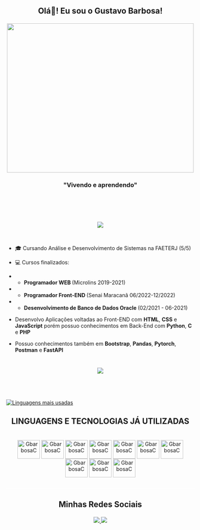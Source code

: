 ## <p align="center">Olá👋! Eu sou o Gustavo Barbosa! </p>

<p align="center">
<img src='https://media4.giphy.com/media/v1.Y2lkPTc5MGI3NjExZDkzMmhkMGxrYmdkdW43Z2lja21waHJueTUwODY2OHBsNDlkajAzcSZlcD12MV9pbnRlcm5hbF9naWZfYnlfaWQmY3Q9Zw/B4dt6rXq6nABilHTYM/giphy.gif' height="400px" width="500px">
<h3 align="center" style="border-bottom: 1px solid white; padding-bottom:20px">"Vivendo e aprendendo"</h3><br>
</p>

<p align="center" style="padding-top: 20px">
<a href='https://blinkies.cafe' target='_blank'><img src='https://media4.giphy.com/media/v1.Y2lkPTc5MGI3NjExa3p4eTN0NDFtNmpuNzNpeGc0ODJyM2lvYm80eXEwdjRwcnA1ZWE1YiZlcD12MV9pbnRlcm5hbF9naWZfYnlfaWQmY3Q9Zw/gkLXttVL7hPXR2o2EC/giphy.gif'></a>
</p>
<br>

- 🎓 Cursando Análise e Desenvolvimento de Sistemas na FAETERJ (5/5)

- 💻 Cursos finalizados: 
- - <strong> Programador WEB </strong> (Microlins 2019-2021)
- - <strong> Programador Front-END </strong> (Senai Maracanã 06/2022-12/2022)
- - <strong> Desenvolvimento de Banco de Dados Oracle </strong> (02/2021 - 06-2021)

- Desenvolvo Aplicações voltadas ao Front-END com <strong>HTML</strong>, <strong>CSS</strong> e <strong>JavaScript</strong> porém possuo conhecimentos em Back-End com <strong>Python</strong>, <strong>C</strong> e <strong>PHP</strong>

- Possuo conhecimentos também em <strong>Bootstrap</strong>, <strong>Pandas</strong>, <strong>Pytorch</strong>, <strong>Postman</strong> e <strong>FastAPI</strong>

<div align="center" style="padding: 25px">
<a href='https://blinkies.cafe' target='_blank'><img src='https://media0.giphy.com/media/v1.Y2lkPTc5MGI3NjExbGx3bmpkNmw3OG5iNDg3cWRmbzBtbzJpbHV0aHBsY3VjZDczNW15aiZlcD12MV9pbnRlcm5hbF9naWZfYnlfaWQmY3Q9Zw/ZTJtagVsDI9WbnzMrR/giphy.gif' style="padding-bottom:30px"></a>
</div>

[![Linguagens mais usadas](https://github-readme-stats.vercel.app/api/top-langs/?username=GBarbosa21&layout=donut&theme=tokyonight)](https://github.com/GBarbosa21/github-readme-stats)

## <p align="center"> LINGUAGENS E TECNOLOGIAS JÁ UTILIZADAS </p>


<div align="center" style="display: inline block; border-bottom: 1px solid white; padding-bottom: 30px"><br>
<img align="center" alt="GbarbosaC" height="50" width="60" src="https://cdn.jsdelivr.net/gh/devicons/devicon@latest/icons/html5/html5-original-wordmark.svg"/>
<img align="center" alt="GbarbosaC" height="50" width="60" src="https://cdn.jsdelivr.net/gh/devicons/devicon@latest/icons/css3/css3-original-wordmark.svg"/>
<img align="center" alt="GbarbosaC" height="50" width="60" src="https://cdn.jsdelivr.net/gh/devicons/devicon@latest/icons/javascript/javascript-original.svg"/>
<img align="center" alt="GbarbosaC" height="50" width="60" src="https://cdn.jsdelivr.net/gh/devicons/devicon@latest/icons/php/php-original.svg" />
<img align="center" alt="GbarbosaC" height="50" width="60" src="https://cdn.jsdelivr.net/gh/devicons/devicon@latest/icons/bootstrap/bootstrap-original-wordmark.svg" />
<img align="center" alt="GbarbosaC" height="50" width="60" src="https://cdn.jsdelivr.net/gh/devicons/devicon@latest/icons/java/java-original-wordmark.svg"/>
<img align="center" alt="GbarbosaC" height="50" width="60" src="https://cdn.jsdelivr.net/gh/devicons/devicon@latest/icons/python/python-original-wordmark.svg" />
<img align="center" alt="GbarbosaC" height="50" width="60" src="https://cdn.jsdelivr.net/gh/devicons/devicon@latest/icons/pytorch/pytorch-original-wordmark.svg" />
<img align="center" alt="GbarbosaC" height="50" width="60" src="https://cdn.jsdelivr.net/gh/devicons/devicon@latest/icons/c/c-original.svg"/>
<img align="center" alt="GbarbosaC" height="50" width="60" src="https://cdn.jsdelivr.net/gh/devicons/devicon@latest/icons/cplusplus/cplusplus-original.svg"/>
<br>
</div>

## <p align="center"> Minhas Redes Sociais </p>
<p align="center">
<a href="https://www.linkedin.com/in/gustavo-barbosa232/" target="blank"> <img src="https://skillicons.dev/icons?i=linkedin&theme=dark" /> </a>
<a href="https://instagram.com/guga_barbosa232" target="blank"><img src="https://skillicons.dev/icons?i=instagram&theme=dark" /></a>
</p>
